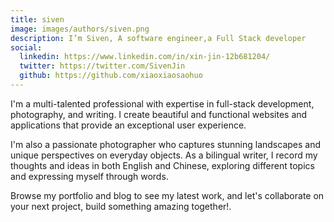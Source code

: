 ```yaml
---
title: siven
image: images/authors/siven.png
description: I’m Siven, A software engineer,a Full Stack developer
social:
  linkedin: https://www.linkedin.com/in/xin-jin-12b681204/
  twitter: https://twitter.com/SivenJin
  github: https://github.com/xiaoxiaosaohuo
---
```


I'm a multi-talented professional with expertise in full-stack development, photography, and writing. I create beautiful and functional websites and applications that provide an exceptional user experience. 

I'm also a passionate photographer who captures stunning landscapes and unique perspectives on everyday objects. As a bilingual writer, I record my thoughts and ideas in both English and Chinese, exploring different topics and expressing myself through words. 

Browse my portfolio and blog to see my latest work, and let's collaborate on your next project, build something amazing together!.
